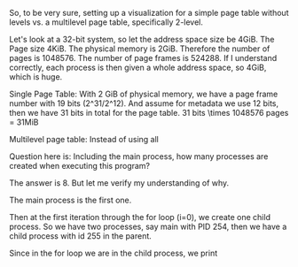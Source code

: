 So, to be very sure, setting up a visualization for a simple page table without levels vs. a multilevel page table, specifically 2-level. 

Let's look at a 32-bit system, so let the address space size be 4GiB. The Page size 4KiB. The physical memory is 2GiB. Therefore the number of pages is 1048576. The number of page frames is 524288. If I understand correctly, each process is then given a whole address space, so 4GiB, which is huge. 

Single Page Table: 
With 2 GiB of physical memory, we have a page frame number with 19 bits (2^31/2^12). And assume for metadata we use 12 bits, then we have 31 bits in total for the page table. 31 bits \times 1048576 pages = 31MiB 

Multilevel page table: 
Instead of using all 


Question here is: Including the main process, how many processes are created when executing this program?

The answer is 8. But let me verify my understanding of why.

The main process is the first one.

Then at the first iteration through the for loop (i=0), we create one child process. So we have two processes, say main with PID 254, then we have a child process with id 255 in the parent.

Since in the for loop we are in the child process, we print